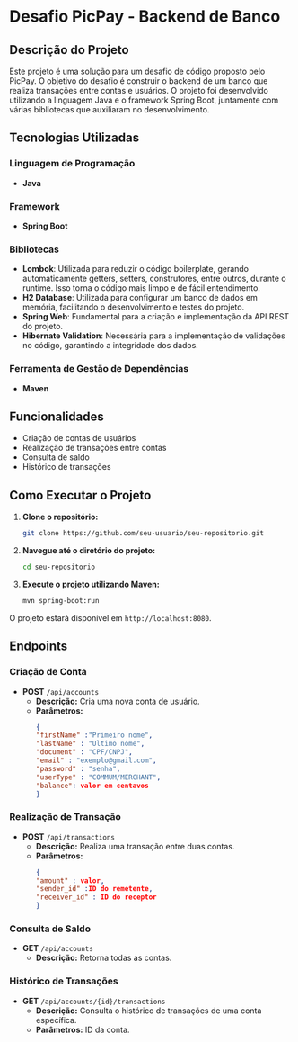 # Desafio PicPay - Backend de Banco

## Descrição do Projeto

Este projeto é uma solução para um desafio de código proposto pelo PicPay. O objetivo do desafio é construir o backend de um banco que realiza transações entre contas e usuários. O projeto foi desenvolvido utilizando a linguagem Java e o framework Spring Boot, juntamente com várias bibliotecas que auxiliaram no desenvolvimento.

## Tecnologias Utilizadas

### Linguagem de Programação
- **Java**

### Framework
- **Spring Boot**

### Bibliotecas
- **Lombok**: Utilizada para reduzir o código boilerplate, gerando automaticamente getters, setters, construtores, entre outros, durante o runtime. Isso torna o código mais limpo e de fácil entendimento.
- **H2 Database**: Utilizada para configurar um banco de dados em memória, facilitando o desenvolvimento e testes do projeto.
- **Spring Web**: Fundamental para a criação e implementação da API REST do projeto.
- **Hibernate Validation**: Necessária para a implementação de validações no código, garantindo a integridade dos dados.

### Ferramenta de Gestão de Dependências
- **Maven**

## Funcionalidades

- Criação de contas de usuários
- Realização de transações entre contas
- Consulta de saldo
- Histórico de transações

## Como Executar o Projeto

1. **Clone o repositório:**
    ```bash
    git clone https://github.com/seu-usuario/seu-repositorio.git
    ```
2. **Navegue até o diretório do projeto:**
    ```bash
    cd seu-repositorio
    ```
3. **Execute o projeto utilizando Maven:**
    ```bash
    mvn spring-boot:run
    ```

O projeto estará disponível em `http://localhost:8080`.

## Endpoints

### Criação de Conta
- **POST** `/api/accounts`
    - **Descrição:** Cria uma nova conta de usuário.
    - **Parâmetros:**
        ```json
        {
      	"firstName" :"Primeiro nome",
      	"lastName" : "Ultimo nome",
      	"document" : "CPF/CNPJ",
      	"email" : "exemplo@gmail.com",
      	"password" : "senha",
      	"userType" : "COMMUM/MERCHANT",
      	"balance": valor em centavos
        }
        ```

### Realização de Transação
- **POST** `/api/transactions`
    - **Descrição:** Realiza uma transação entre duas contas.
    - **Parâmetros:**
        ```json
        {
        "amount" : valor,
        "sender_id" :ID do remetente,
        "receiver_id" : ID do receptor
        }
        ```

### Consulta de Saldo
- **GET** `/api/accounts`
    - **Descrição:** Retorna todas as contas.
      
### Histórico de Transações
- **GET** `/api/accounts/{id}/transactions`
    - **Descrição:** Consulta o histórico de transações de uma conta específica.
    - **Parâmetros:** ID da conta.
